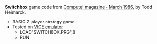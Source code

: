 **Switchbox** game code from [Compute! magazine - March 1986](https://archive.org/details/1986-03-compute-magazine/page/n35/), by Todd Heimarck.
* BASIC 2-player strategy game
* Tested on [VICE emulator](https://vice-emu.sourceforge.io/)
    * LOAD"SWITCHBOX.PRG",8
    * RUN

